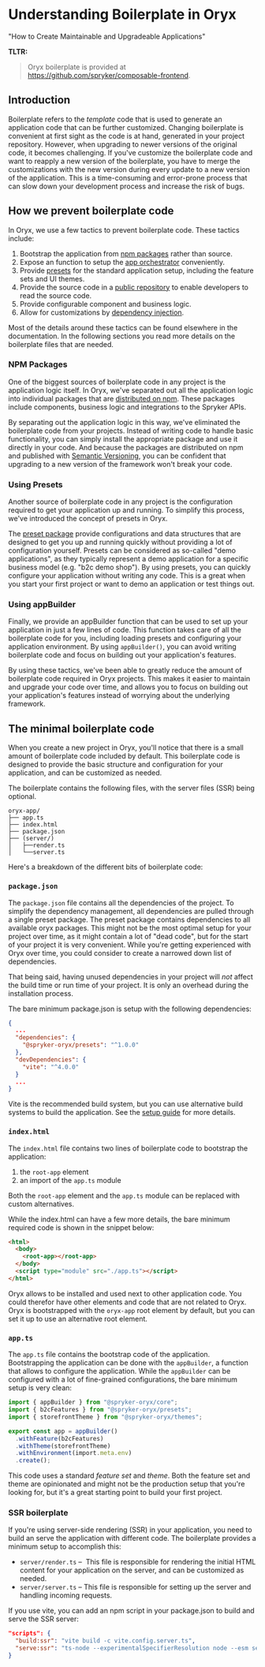# Understanding Boilerplate in Oryx

"How to Create Maintainable and Upgradeable Applications"

**TLTR:**

> Oryx boilerplate is provided at https://github.com/spryker/composable-frontend.

## Introduction

Boilerplate refers to the _template_ code that is used to generate an application code that can be further customized. Changing boilerplate is convenient at first sight as the code is at hand, generated in your project repository. However, when upgrading to newer versions of the original code, it becomes challenging. If you've customize the boilerplate code and want to reapply a new version of the boilerplate, you have to merge the customizations with the new version during every update to a new version of the application. This is a time-consuming and error-prone process that can slow down your development process and increase the risk of bugs.

## How we prevent boilerplate code

In Oryx, we use a few tactics to prevent boilerplate code. These tactics include:

1. Bootstrap the application from [npm packages](https://www.npmjs.com/org/spryker-oryx) rather than source.
2. Expose an function to setup the [app orchestrator](./app-orchestrator.md) conveniently.
3. Provide [presets](./presets.md) for the standard application setup, including the feature sets and UI themes.
4. Provide the source code in a [public repository](https://github.com/spryker/oryx) to enable developers to read the source code.
5. Provide configurable component and business logic.
6. Allow for customizations by [dependency injection](./dependency-injection.md).

Most of the details around these tactics can be found elsewhere in the documentation. In the following sections you read more details on the boilerplate files that are needed.

### NPM Packages

One of the biggest sources of boilerplate code in any project is the application logic itself. In Oryx, we've separated out all the application logic into individual packages that are [distributed on npm](https://www.npmjs.com/org/spryker-oryx). These packages include components, business logic and integrations to the Spryker APIs.

By separating out the application logic in this way, we've eliminated the boilerplate code from your projects. Instead of writing code to handle basic functionality, you can simply install the appropriate package and use it directly in your code. And because the packages are distributed on npm and published with [Semantic Versioning](https://semver.org/), you can be confident that upgrading to a new version of the framework won't break your code.

### Using Presets

Another source of boilerplate code in any project is the configuration required to get your application up and running. To simplify this process, we've introduced the concept of presets in Oryx.

The [preset package](https://www.npmjs.com/package/@spryker-oryx/presets) provide configurations and data structures that are designed to get you up and running quickly without providing a lot of configuration yourself. Presets can be considered as so-called "demo applications", as they typically represent a demo application for a specific business model (e.g. "b2c demo shop"). By using presets, you can quickly configure your application without writing any code. This is a great when you start your first project or want to demo an application or test things out.

### Using appBuilder

Finally, we provide an appBuilder function that can be used to set up your application in just a few lines of code. This function takes care of all the boilerplate code for you, including loading presets and configuring your application environment. By using `appBuilder()`, you can avoid writing boilerplate code and focus on building out your application's features.

By using these tactics, we've been able to greatly reduce the amount of boilerplate code required in Oryx projects. This makes it easier to maintain and upgrade your code over time, and allows you to focus on building out your application's features instead of worrying about the underlying framework.

## The minimal boilerplate code

When you create a new project in Oryx, you'll notice that there is a small amount of boilerplate code included by default. This boilerplate code is designed to provide the basic structure and configuration for your application, and can be customized as needed.

The boilerplate contains the following files, with the server files (SSR) being optional.

```
oryx-app/
├── app.ts
├── index.html
├── package.json
├── (server/)
│   ├──render.ts
│   └──server.ts
```

Here's a breakdown of the different bits of boilerplate code:

### `package.json`

The `package.json` file contains all the dependencies of the project. To simplify the dependency management, all dependencies are pulled through a single preset package. The preset package contains dependencies to all available oryx packages. This might not be the most optimal setup for your project over time, as it might contain a lot of "dead code", but for the start of your project it is very convenient. While you're getting experienced with Oryx over time, you could consider to create a narrowed down list of dependencies.

That being said, having unused dependencies in your project will _not_ affect the build time or run time of your project. It is only an overhead during the installation process.

The bare minimum package.json is setup with the following dependencies:

```json
{
  ...
  "dependencies": {
    "@spryker-oryx/presets": "^1.0.0"
  },
  "devDependencies": {
    "vite": "^4.0.0"
  }
  ...
}
```

Vite is the recommended build system, but you can use alternative build systems to build the application. See the [setup guide](./setup-guide.md) for more details.

### `index.html`

The `index.html` file contains two lines of boilerplate code to bootstrap the application:

1. the `root-app` element
2. an import of the `app.ts` module

Both the `root-app` element and the `app.ts` module can be replaced with custom alternatives.

While the index.html can have a few more details, the bare minimum required code is shown in the snippet below:

```html
<html>
  <body>
    <root-app></root-app>
  </body>
  <script type="module" src="./app.ts"></script>
</html>
```

Oryx allows to be installed and used next to other application code. You could therefor have other elements and code that are not related to Oryx. Oryx is bootstrapped with the `oryx-app` root element by default, but you can set it up to use an alternative root element.

### `app.ts`

The `app.ts` file contains the bootstrap code of the application. Bootstrapping the application can be done with the `appBuilder`, a function that allows to configure the application. While the `appBuilder` can be configured with a lot of fine-grained configurations, the bare minimum setup is very clean:

```ts
import { appBuilder } from "@spryker-oryx/core";
import { b2cFeatures } from "@spryker-oryx/presets";
import { storefrontTheme } from "@spryker-oryx/themes";

export const app = appBuilder()
  .withFeature(b2cFeatures)
  .withTheme(storefrontTheme)
  .withEnvironment(import.meta.env)
  .create();
```

This code uses a standard _feature set_ and _theme_. Both the feature set and theme are opinionated and might not be the production setup that you're looking for, but it's a great starting point to build your first project.

### SSR boilerplate

If you're using server-side rendering (SSR) in your application, you need to build an serve the application with different code. The boilerplate provides a minimum setup to accomplish this:

- `server/render.ts` –  This file is responsible for rendering the initial HTML content for your application on the server, and can be customized as needed.
- `server/server.ts` – This file is responsible for setting up the server and handling incoming requests.

If you use vite, you can add an npm script in your package.json to build and serve the SSR server:

```json
"scripts": {
  "build:ssr": "vite build -c vite.config.server.ts",
  "serve:ssr": "ts-node --experimentalSpecifierResolution node --esm server/server",
}
```
